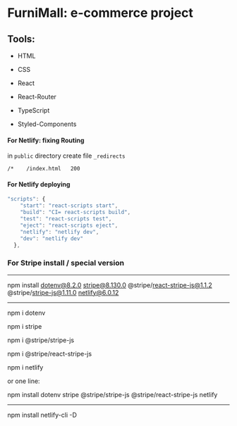 # FurniMall: e-commerce project

## Tools:

- HTML

- CSS

- React

- React-Router

- TypeScript

- Styled-Components

#### For Netlify: fixing Routing

in `public` directory create file `_redirects`

```
/*    /index.html   200

```

#### For Netlify deploying

```js
"scripts": {
    "start": "react-scripts start",
    "build": "CI= react-scripts build",
    "test": "react-scripts test",
    "eject": "react-scripts eject",
    "netlify": "netlify dev",
    "dev": "netlify dev"
  },
```

### For Stripe install / special version

---

npm install dotenv@8.2.0 stripe@8.130.0 @stripe/react-stripe-js@1.1.2 @stripe/stripe-js@1.11.0 netlify@6.0.12

---

npm i dotenv

npm i stripe

npm i @stripe/stripe-js

npm i @stripe/react-stripe-js

npm i netlify

or one line:

npm install dotenv stripe @stripe/stripe-js @stripe/react-stripe-js netlify

---

npm install netlify-cli -D
